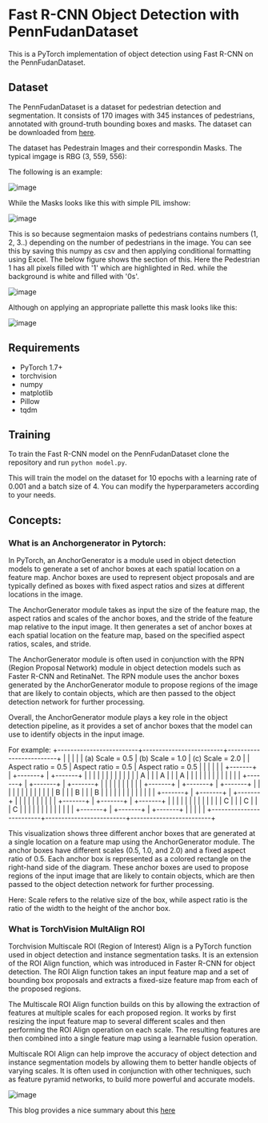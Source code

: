 # Fast R-CNN Object Detection with PennFudanDataset

This is a PyTorch implementation of object detection using Fast R-CNN on the PennFudanDataset.

## Dataset

The PennFudanDataset is a dataset for pedestrian detection and segmentation. It consists of 170 images with 345 instances of pedestrians, annotated with ground-truth bounding boxes and masks. The dataset can be downloaded from [here](https://www.cis.upenn.edu/~jshi/ped_html/PennFudanPed.zip).

The dataset has Pedestrain Images and their correspondin Masks.
The typical imgage is RBG (3, 559, 556): 

The following is an example:

![image](https://user-images.githubusercontent.com/40626584/222969497-7cf443bc-c407-47d8-97a7-b683e17a0000.png)

While the Masks looks like this with simple PIL imshow:

![image](https://user-images.githubusercontent.com/40626584/222969522-e94511ed-2f95-4f48-af98-c88fe47b0566.png)

This is so because segmentaion masks of pedestrians contains numbers (1, 2, 3..) depending on the number of pedestrians in the image.
You can see this by saving this numpy as csv and then applying conditional formatting using Excel.
The below figure shows the section of this. Here the Pedestrian 1 has all pixels filled with '1' which are highlighted in Red. while the background is white and filled with '0s'.

![image](https://user-images.githubusercontent.com/40626584/222969738-84ef846c-87fa-4c6e-b35d-f942bd3c0d6d.png)

Although on applying an appropriate pallette this mask looks like this:

![image](https://user-images.githubusercontent.com/40626584/222969626-3c3a3d81-3b93-46df-b8f3-49efc9255673.png)


## Requirements

- PyTorch 1.7+
- torchvision
- numpy
- matplotlib
- Pillow
- tqdm

## Training

To train the Fast R-CNN model on the PennFudanDataset clone the repository and run ```python model.py```.

This will train the model on the dataset for 10 epochs with a learning rate of 0.001 and a batch size of 4. You can modify the hyperparameters according to your needs.

## Concepts:
### What is an Anchorgenerator in Pytorch:
In PyTorch, an AnchorGenerator is a module used in object detection models to generate a set of anchor boxes at each spatial location on a feature map. Anchor boxes are used to represent object proposals and are typically defined as boxes with fixed aspect ratios and sizes at different locations in the image.

The AnchorGenerator module takes as input the size of the feature map, the aspect ratios and scales of the anchor boxes, and the stride of the feature map relative to the input image. It then generates a set of anchor boxes at each spatial location on the feature map, based on the specified aspect ratios, scales, and stride.

The AnchorGenerator module is often used in conjunction with the RPN (Region Proposal Network) module in object detection models such as Faster R-CNN and RetinaNet. The RPN module uses the anchor boxes generated by the AnchorGenerator module to propose regions of the image that are likely to contain objects, which are then passed to the object detection network for further processing.

Overall, the AnchorGenerator module plays a key role in the object detection pipeline, as it provides a set of anchor boxes that the model can use to identify objects in the input image.

For example:
  +-------------------------+-------------------------+-------------------------+
  |                         |                         |                         |
  |    (a) Scale = 0.5       |    (b) Scale = 1.0       |    (c) Scale = 2.0    |
  |   Aspect ratio = 0.5    |   Aspect ratio = 0.5    |   Aspect ratio = 0.5    |
  |                         |                         |                         |
  |     +-------+           |     +-------+           |     +-------+           |
  |     |       |           |     |       |           |     |       |           |
  |     |   A   |           |     |   A   |           |     |   A   |           |
  |     |       |           |     |       |           |     |       |           |
  |     +-------+           |     +-------+           |     +-------+           |
  |                         |                         |                         |
  |                         |                         |                         |
  |     +-------+           |     +-------+           |     +-------+           |
  |     |       |           |     |       |           |     |       |           |
  |     |   B   |           |     |   B   |           |     |   B   |           |
  |     |       |           |     |       |           |     |       |           |
  |     +-------+           |     +-------+           |     +-------+           |
  |                         |                         |                         |
  |                         |                         |                         |
  |     +-------+           |     +-------+           |     +-------+           |
  |     |       |           |     |       |           |     |       |           |
  |     |   C   |           |     |   C   |           |     |   C   |           |
  |     |       |           |     |       |           |     |       |           |
  |     +-------+           |     +-------+           |     +-------+           |
  |                         |                         |                         |
  +-------------------------+-------------------------+-------------------------+

This visualization shows three different anchor boxes that are generated at a single location on a feature map using the AnchorGenerator module. The anchor boxes have different scales (0.5, 1.0, and 2.0) and a fixed aspect ratio of 0.5. Each anchor box is represented as a colored rectangle on the right-hand side of the diagram. These anchor boxes are used to propose regions of the input image that are likely to contain objects, which are then passed to the object detection network for further processing.

Here: Scale refers to the relative size of the box, while aspect ratio is the ratio of the width to the height of the anchor box.

### What is TorchVision MultAlign ROI
Torchvision Multiscale ROI (Region of Interest) Align is a PyTorch function used in object detection and instance segmentation tasks. It is an extension of the ROI Align function, which was introduced in Faster R-CNN for object detection. The ROI Align function takes an input feature map and a set of bounding box proposals and extracts a fixed-size feature map from each of the proposed regions.

The Multiscale ROI Align function builds on this by allowing the extraction of features at multiple scales for each proposed region. It works by first resizing the input feature map to several different scales and then performing the ROI Align operation on each scale. The resulting features are then combined into a single feature map using a learnable fusion operation.

Multiscale ROI Align can help improve the accuracy of object detection and instance segmentation models by allowing them to better handle objects of varying scales. It is often used in conjunction with other techniques, such as feature pyramid networks, to build more powerful and accurate models.

![image](https://user-images.githubusercontent.com/40626584/222969965-373d2c1c-0a55-4bbb-a6ef-7a59ada9fca9.png)

This blog provides a nice summary about this [here](https://kaushikpatnaik.github.io/annotated/papers/2020/07/04/ROI-Pool-and-Align-Pytorch-Implementation.html)




 
